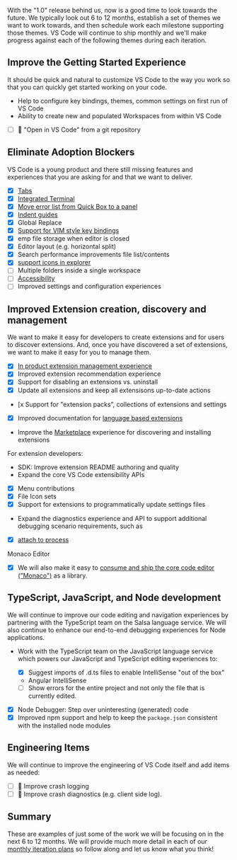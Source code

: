 With the "1.0" release behind us, now is a good time to look towards the future. We typically look out 6 to 12 months, establish a set of themes we want to work towards, and then schedule work each milestone supporting those themes. VS Code will continue to ship monthly and we'll make progress against each of the following themes during each iteration.

## Improve the Getting Started Experience

It should be quick and natural to customize VS Code to the way you work so that you can quickly get started working on your code.

* Help to configure key bindings, themes, common settings on first run of VS Code
* Ability to create new and populated Workspaces from within VS Code
* [ ] :runner: "Open in VS Code" from a git repository

## Eliminate Adoption Blockers

VS Code is a young product and there still missing features and experiences that you are asking for and that we want to deliver.

* [x] [Tabs](https://github.com/Microsoft/vscode/issues/224)
* [x] [Integrated Terminal](https://github.com/Microsoft/vscode/issues/143)
* [x] [Move error list from Quick Box to a panel](https://github.com/Microsoft/vscode/issues/6679)
* [x] [Indent guides](https://github.com/Microsoft/vscode/issues/2192)
* [x] Global Replace
* [x] [Support for VIM style key bindings](https://github.com/Microsoft/vscode/issues/3600)
* [x] emp file storage when editor is closed 
* [x] Editor layout (e.g. horizontal split)
* [x] Search performance improvements file list/contents
* [x] [support icons in explorer](https://github.com/Microsoft/vscode/issues/211)
* [ ] Multiple folders inside a single workspace
* [ ] [Accessibility](https://github.com/Microsoft/vscode/issues/6583) 
* [ ] Improved settings and configuration experiences

## Improved Extension creation, discovery and management

We want to make it easy for developers to create extensions and for users to discover extensions. And, once you have discovered a set of extensions, we want to make it easy for you to manage them.

* [x] [In product extension management experience](https://github.com/Microsoft/vscode/issues/637)
* [x] Improved extension recommendation experience
* [x] Support for disabling an extensions vs. uninstall
* [x] Update all extensions and keep all extensisons up-to-date actions
* [x Support for "extension packs”, collections of extensions and settings
* [x] Improved documentation for [language based extensions](http://code.visualstudio.com/docs/extensions/language-support)
* Improve the [Marketplace](https://marketplace.visualstudio.com/vscode) experience for discovering and installing extensions

For extension developers:

* SDK: Improve extension README authoring and quality
* Expand the core VS Code extensibility APIs
 - [x] Menu contributions
 - [x] File Icon sets
 - [x] Support for extensions to programmatically update settings files
* Expand the diagnostics experience and API to support additional debugging scenario requirements, such as
 - [x] [attach to process](https://github.com/Microsoft/vscode/issues/6569)

Monaco Editor
- [x] We will also make it easy to [consume and ship the core code editor ("Monaco")](https://github.com/Microsoft/vscode/issues/446) as a library.

## TypeScript, JavaScript, and Node development

We will continue to improve our code editing and navigation experiences by partnering with the TypeScript team on the Salsa language service. We will also continue to enhance our end-to-end debugging experiences for Node applications.

* Work with the TypeScript team on the JavaScript language service which powers our JavaScript and TypeScript editing experiences to:

  * [x] Suggest imports of .d.ts files to enable IntelliSense "out of the box"
  * Angular IntelliSense
  * [ ] Show errors for the entire project and not only the file that is currently edited.

* [x] Node Debugger: Step over uninteresting (generated) code
* [x] Improved npm support and help to keep the `package.json` consistent with the installed node modules

## Engineering Items

We will continue to improve the engineering of VS Code itself and add items as needed:
* [ ] :runner: Improve crash logging
* [ ] :runner: Improve crash diagnostics (e.g. client side log).

## Summary

These are examples of just some of the work we will be focusing on in the next 6 to 12 months. We will provide much more detail in each of our [monthly iteration plans](https://github.com/Microsoft/vscode/wiki/Iteration-Plans) so follow along and let us know what you think!
